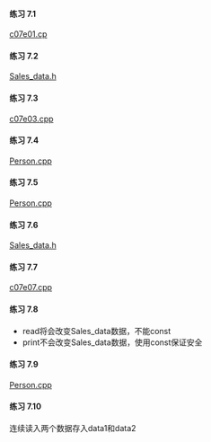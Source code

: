 #### 练习 7.1

[c07e01.cp](c07e01.cpp)

#### 练习 7.2

[Sales_data.h](Sales_data.h)

#### 练习 7.3

[c07e03.cpp](c07e03.cpp)

#### 练习 7.4

[Person.cpp](Person.cpp)

#### 练习 7.5

[Person.cpp](Person.cpp)

#### 练习 7.6

[Sales_data.h](Sales_data.h)

#### 练习 7.7

[c07e07.cpp](c07e07.cpp)

#### 练习 7.8

* read将会改变Sales_data数据，不能const
* print不会改变Sales_data数据，使用const保证安全

#### 练习 7.9

[Person.cpp](Person.cpp)

#### 练习 7.10

连续读入两个数据存入data1和data2